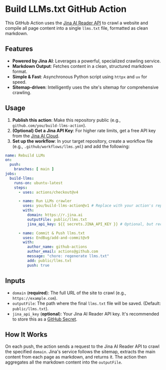 # Build LLMs.txt GitHub Action

This GitHub Action uses the [Jina AI Reader API](https://r.jina.ai/) to crawl a website and compile all page content into a single `llms.txt` file, formatted as clean markdown.

## Features

- **Powered by Jina AI**: Leverages a powerful, specialized crawling service.
- **Markdown Output**: Fetches content in a clean, structured markdown format.
- **Simple & Fast**: Asynchronous Python script using `httpx` and `uv` for speed.
- **Sitemap-driven**: Intelligently uses the site's sitemap for comprehensive crawling.

## Usage

1.  **Publish this action**: Make this repository public (e.g., `github.com/you/build-llms-action`).
2.  **(Optional) Get a Jina API Key**: For higher rate limits, get a free API key from the [Jina AI Cloud](https://cloud.jina.ai/).
3.  **Set up the workflow**: In your target repository, create a workflow file (e.g., `.github/workflows/llms.yml`) and add the following:

```yaml
name: Rebuild LLMs
on:
  push:
    branches: [ main ]
jobs:
  build-llms:
    runs-on: ubuntu-latest
    steps:
      - uses: actions/checkout@v4

      - name: Run LLMs crawler
        uses: you/build-llms-action@v1 # Replace with your action's repo
        with:
          domain: https://r.jina.ai
          outputFile: public/llms.txt
          jina_api_key: ${{ secrets.JINA_API_KEY }} # Optional, but recommended

      - name: Commit & Push llms.txt
        uses: EndBug/add-and-commit@v9
        with:
          author_name: github-actions
          author_email: actions@github.com
          message: "chore: regenerate llms.txt"
          add: public/llms.txt
          push: true
```

## Inputs

-   `domain` (**required**): The full URL of the site to crawl (e.g., `https://example.com`).
-   `outputFile`: The path where the final `llms.txt` file will be saved. (Default: `public/llms.txt`).
-   `jina_api_key` (**optional**): Your Jina AI Reader API key. It's recommended to store this as a [GitHub Secret](https://docs.github.com/en/actions/security-guides/using-secrets-in-github-actions).

## How It Works

On each push, the action sends a request to the Jina AI Reader API to crawl the specified `domain`. Jina's service follows the sitemap, extracts the main content from each page as markdown, and returns it. The action then aggregates all the markdown content into the `outputFile`.
